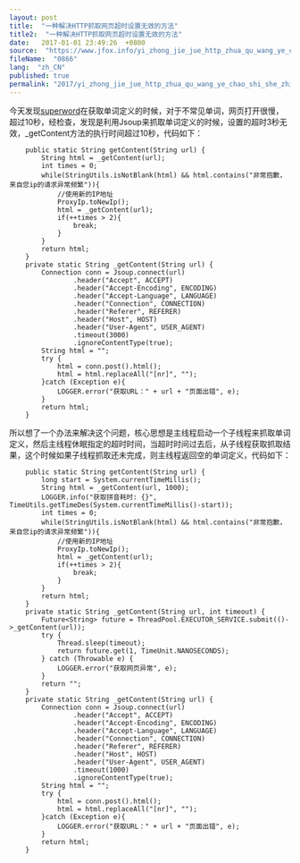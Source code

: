 ```yaml
---
layout: post
title:  "一种解决HTTP抓取网页超时设置无效的方法"
title2:  "一种解决HTTP抓取网页超时设置无效的方法"
date:   2017-01-01 23:49:26  +0800
source:  "https://www.jfox.info/yi_zhong_jie_jue_http_zhua_qu_wang_ye_chao_shi_she_zhi_wu_xiao_de_fang_fa.html"
fileName:  "0866"
lang:  "zh_CN"
published: true
permalink: "2017/yi_zhong_jie_jue_http_zhua_qu_wang_ye_chao_shi_she_zhi_wu_xiao_de_fang_fa.html"
---
```


今天发现[superword](https://www.jfox.info/go.php?url=https://github.com/ysc/superword)在获取单词定义的时候，对于不常见单词，网页打开很慢，超过10秒，经检查，发现是利用Jsoup来抓取单词定义的时候，设置的超时3秒无效，_getContent方法的执行时间超过10秒，代码如下：

        public static String getContent(String url) {
            String html = _getContent(url);
            int times = 0;
            while(StringUtils.isNotBlank(html) && html.contains("非常抱歉，来自您ip的请求异常频繁")){
                //使用新的IP地址
                ProxyIp.toNewIp();
                html = _getContent(url);
                if(++times > 2){
                    break;
                }
            }
            return html;
        }
        private static String _getContent(String url) {
            Connection conn = Jsoup.connect(url)
                    .header("Accept", ACCEPT)
                    .header("Accept-Encoding", ENCODING)
                    .header("Accept-Language", LANGUAGE)
                    .header("Connection", CONNECTION)
                    .header("Referer", REFERER)
                    .header("Host", HOST)
                    .header("User-Agent", USER_AGENT)
                    .timeout(3000)
                    .ignoreContentType(true);
            String html = "";
            try {
                html = conn.post().html();
                html = html.replaceAll("[nr]", "");
            }catch (Exception e){
                LOGGER.error("获取URL：" + url + "页面出错", e);
            }
            return html;
        }

所以想了一个办法来解决这个问题，核心思想是主线程启动一个子线程来抓取单词定义，然后主线程休眠指定的超时时间，当超时时间过去后，从子线程获取抓取结果，这个时候如果子线程抓取还未完成，则主线程返回空的单词定义，代码如下：

        public static String getContent(String url) {
            long start = System.currentTimeMillis();
            String html = _getContent(url, 1000);
            LOGGER.info("获取拼音耗时: {}", TimeUtils.getTimeDes(System.currentTimeMillis()-start));
            int times = 0;
            while(StringUtils.isNotBlank(html) && html.contains("非常抱歉，来自您ip的请求异常频繁")){
                //使用新的IP地址
                ProxyIp.toNewIp();
                html = _getContent(url);
                if(++times > 2){
                    break;
                }
            }
            return html;
        }
        private static String _getContent(String url, int timeout) {
            Future<String> future = ThreadPool.EXECUTOR_SERVICE.submit(()->_getContent(url));
            try {
                Thread.sleep(timeout);
                return future.get(1, TimeUnit.NANOSECONDS);
            } catch (Throwable e) {
                LOGGER.error("获取网页异常", e);
            }
            return "";
        }
        private static String _getContent(String url) {
            Connection conn = Jsoup.connect(url)
                    .header("Accept", ACCEPT)
                    .header("Accept-Encoding", ENCODING)
                    .header("Accept-Language", LANGUAGE)
                    .header("Connection", CONNECTION)
                    .header("Referer", REFERER)
                    .header("Host", HOST)
                    .header("User-Agent", USER_AGENT)
                    .timeout(1000)
                    .ignoreContentType(true);
            String html = "";
            try {
                html = conn.post().html();
                html = html.replaceAll("[nr]", "");
            }catch (Exception e){
                LOGGER.error("获取URL：" + url + "页面出错", e);
            }
            return html;
        }
